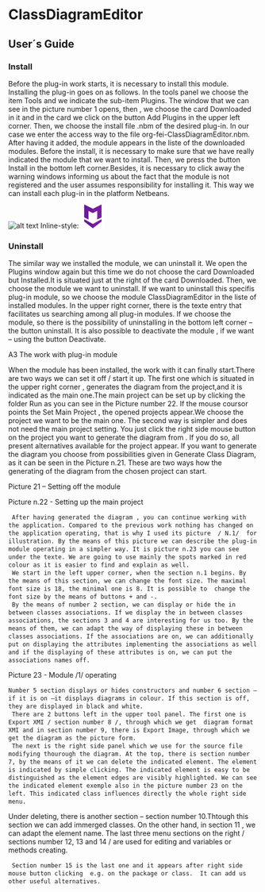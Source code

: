 # ClassDiagramEditor

## User´s Guide

### Install

Before the plug-in work starts, it is necessary to install this module. Installing the plug-in goes on as follows.
In the tools panel we choose the item Tools and we indicate the sub-item Plugins. The window that we can see in the picture number 1 opens, then ,  we choose the card Downloaded in it and  in the card we click on the button Add Plugins in the upper left corner. Then, we choose the install file .nbm of the desired plug-in. In our case we enter the access way to the file org-fei-ClassDiagramEditor.nbm. After having it added, the module appears in the liste of the downloaded modules. Before the install, it is necessary to make sure that we have really indicated the module that we want to install. Then, we press the button Install in the bottom left corner.Besides, it is necessary to click away the warning windows informing us about the fact that the module is not registered and the user assumes responsibility for installing it. This way we can install each plug-in in the platform Netbeans.

[logo]: https://github.com/ClassDiagramEditor/ClassDiagramEditor/tree/master/Images/picture1.png "Netbeans plug-in install"
![alt text][logo]
Inline-style: 
![alt text](https://github.com/adam-p/markdown-here/raw/master/src/common/images/icon48.png "Netbeans plug-in install")



### Uninstall


   The similar way we installed the module, we can uninstall it.   We open the Plugins window again but this time we do not choose the card  Downloaded but Installed.It is situated just at the right of the card Downloaded. Then, we choose the module we want to uninstall. If we want to uninstall this specifis plug-in module, so we choose the module ClassDiagramEditor in the liste of installed modules.  In the upper right corner, there is the texte entry that facilitates us searching among all plug-in modules.  If we choose the module, so there is the possibility of uninstalling in the bottom left corner – the button uninstall.  It is also possible   to deactivate the module , if we want – using the button Deactivate.                          
















A3  The work with plug-in module

When the module has been installed, the work with it can finally start.There are two ways we can set it off  / start it up.  The first one which is situated in the upper right corner , generates the diagram from the project,and it is indicated as the main one.The main project can be set up by clicking the folder Run as you can see in the Picture number 22.
If the mouse coursor points the Set Main Project , the opened projects appear.We choose the project we want to be the main one.
The second way is simpler and does not need the main project setting. You just click the right side mouse button on the project you want to generate the diagram from .
If you do so, all present alternatives available for the project appear. If you want to generate the diagram you choose from possibilities given in Generate Class Diagram, as it can be seen in the Picture n.21.
These are two ways how the generating of the diagram from the chosen project can start.


Picture 21 – Setting  off the module













Picture n.22  -  Setting up the main project

     After having generated the diagram , you can continue working with the application. Compared to the previous work nothing has changed on the application operating, that is why I used its picture  / N.1/  for illustration. By the means of this picture we can describe the plug-in module operating in a simpler way. It is picture n.23 you can see under the texte. We are going to use mainly the spots marked in red colour as it is easier to find and explain as well.
     We start in the left upper corner, when the section n.1 begins. By the means of this section, we can change the font size. The maximal font size is 18, the minimal one is 8. It is possible to  change the font size by the means of buttons + and -.
     By the means of number 2 section, we can display or hide the in between classes associations. If we display the in between classes  associations, the sections 3 and 4 are interesting for us too. By the means of them, we can adapt the way of displaying these in between classes associations. If the associations are on, we can additionally put on displaying the attributes implementing the associations as well and if the displaying of these attributes is on, we can put the associations names off.

















Picture 23  -  Module /1/ operating


    Number 5 section displays or hides constructors and number 6 section – if it is on –it displays diagrams in colour. If this section is off, they are displayed in black and white.
     There are 2 buttons left in the upper tool panel. The first one is Export XMI / section number 8 /, through which we get  diagram format XMI and in section number 9, there is Export Image, through which we get the diagram as the picture form.
     The next is the right side panel which we use for the source file modifying thourough the diagram. At the top, there is section number 7, by the means of it we can delete the indicated element. The element is indicated by simple clicking. The indicated element is easy to be distinguished as the element edges are visibly highlighted. We can see the indicated element exemple also in the picture number 23 on the left. This indicated class influences directly the whole right side menu.
Under deleting, there is  another section – section number 10.Thtough this section we can add immerged classes.
On the other hand, in section 11 , we can adapt the element name. The last three menu sections on the right / sections number 12, 13 and 14 / are used for editing and variables or methods creating.

     Section number 15 is the last one and it appears after right side mouse button clicking  e.g. on the package or class.  It can add us other useful alternatives.
